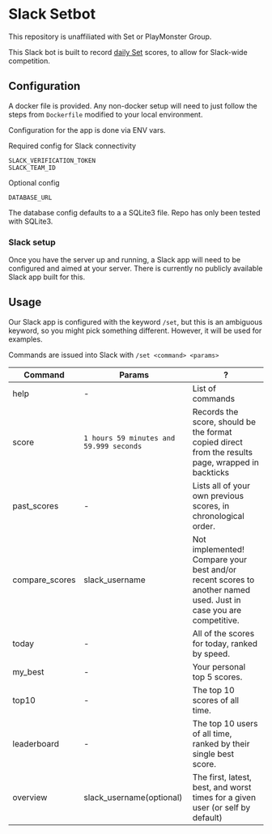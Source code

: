# Slack Setbot

This repository is unaffiliated with Set or PlayMonster Group.

This Slack bot is built to record [daily Set](https://www.setgame.com/set/puzzle)
scores, to allow for Slack-wide competition.

## Configuration
A docker file is provided. Any non-docker setup will need to just follow the
steps from `Dockerfile` modified to your local environment.

Configuration for the app is done via ENV vars.

Required config for Slack connectivity
```
SLACK_VERIFICATION_TOKEN
SLACK_TEAM_ID
```

Optional config
```
DATABASE_URL
```
The database config defaults to a a SQLite3 file. Repo has only been tested with
SQLite3.

### Slack setup
Once you have the server up and running, a Slack app will need to be configured
and aimed at your server. There is currently no publicly available Slack app
built for this.

## Usage

Our Slack app is configured with the keyword `/set`, but this is an ambiguous
keyword, so you might pick something different. However, it will be used for
examples.

Commands are issued into Slack with `/set <command> <params>`

| Command        | Params                                  | ?                                                                                                                             |
| ---            | ---                                     | ---                                                                                                                           |
| help           | -                                       | List of commands                                                                                                              |
| score          | `1 hours 59 minutes and 59.999 seconds` | Records the score, should be the format copied direct from the results page, wrapped in backticks                             |
| past_scores    | -                                       | Lists all of your own previous scores, in chronological order.                                                                |
| compare_scores | slack_username                          | Not implemented! Compare your best and/or recent scores to another named used. Just in case you are competitive.              |
| today          | -                                       | All of the scores for today, ranked by speed.                                                                                 |
| my_best        | -                                       | Your personal top 5 scores.                                                                                                   |
| top10          | -                                       | The top 10 scores of all time.                                                                                                |
| leaderboard    | -                                       | The top 10 users of all time, ranked by their single best score.                                                              |
| overview       | slack_username(optional)                | The first, latest, best, and worst times for a given user (or self by default)                                                |
